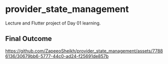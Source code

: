 # provider_state_management

Lecture and Flutter project of Day 01 learning.

## Final Outcome

https://github.com/ZapeeoSheikh/provider_state_management/assets/77886136/30679bb6-5777-44c0-ad24-f25691de857b



